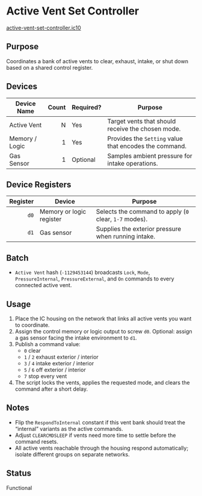 # Active Vent Set Controller

[active-vent-set-controller.ic10](../../active-vent-set-controller.ic10)

## Purpose
Coordinates a bank of active vents to clear, exhaust, intake, or shut down based on a shared control register.

## Devices

| Device Name | Count | Required? | Purpose |
|-------------|------:|-----------|---------|
| Active Vent |     N | Yes       | Target vents that should receive the chosen mode. |
| Memory / Logic |     1 | Yes | Provides the `Setting` value that encodes the command. |
| Gas Sensor |     1 | Optional  | Samples ambient pressure for intake operations. |

## Device Registers
| Register | Device | Purpose |
|---------:|--------|---------|
| `d0` | Memory or logic register | Selects the command to apply (`0` clear, `1-7` modes). |
| `d1` | Gas sensor | Supplies the exterior pressure when running intake. |

## Batch
- `Active Vent` hash (`-1129453144`) broadcasts `Lock`, `Mode`, `PressureInternal`, `PressureExternal`, and `On` commands to every connected active vent.

## Usage
1. Place the IC housing on the network that links all active vents you want to coordinate.
2. Assign the control memory or logic output to screw `d0`. Optional: assign a gas sensor facing the intake environment to `d1`.
3. Publish a command value:
   - `0` clear
   - `1` / `2` exhaust exterior / interior
   - `3` / `4` intake exterior / interior
   - `5` / `6` off exterior / interior
   - `7` stop every vent
4. The script locks the vents, applies the requested mode, and clears the command after a short delay.

## Notes
- Flip the `RespondToInternal` constant if this vent bank should treat the “internal” variants as the active commands.
- Adjust `CLEARCMDSLEEP` if vents need more time to settle before the command resets.
- All active vents reachable through the housing respond automatically; isolate different groups on separate networks.

## Status
Functional

